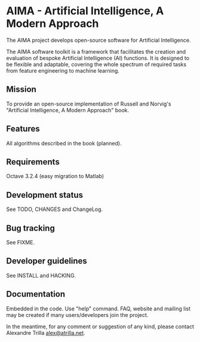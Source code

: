 AIMA - Artificial Intelligence, A Modern Approach
=================================================

The AIMA project develops open-source software for Artificial
Intelligence.

The AIMA software toolkit is a framework that facilitates the 
creation and evaluation of bespoke Artificial Intelligence (AI)
functions. It is designed to be flexible and adaptable, covering the
whole spectrum of required tasks from feature engineering to machine
learning.


Mission
-------
To provide an open-source implementation of Russell and Norvig's
"Artificial Intelligence, A Modern Approach" book.


Features
--------
All algorithms described in the book (planned).


Requirements
------------
Octave 3.2.4 (easy migration to Matlab)


Development status
------------------
See TODO, CHANGES and ChangeLog.


Bug tracking
------------
See FIXME.


Developer guidelines
--------------------
See INSTALL and HACKING.


Documentation
-------------
Embedded in the code. Use "help" command. FAQ, website and mailing list
may be created if many users/developers join the project.

In the meantime, for any comment or suggestion of any kind, please
contact Alexandre Trilla <alex@atrilla.net>.

